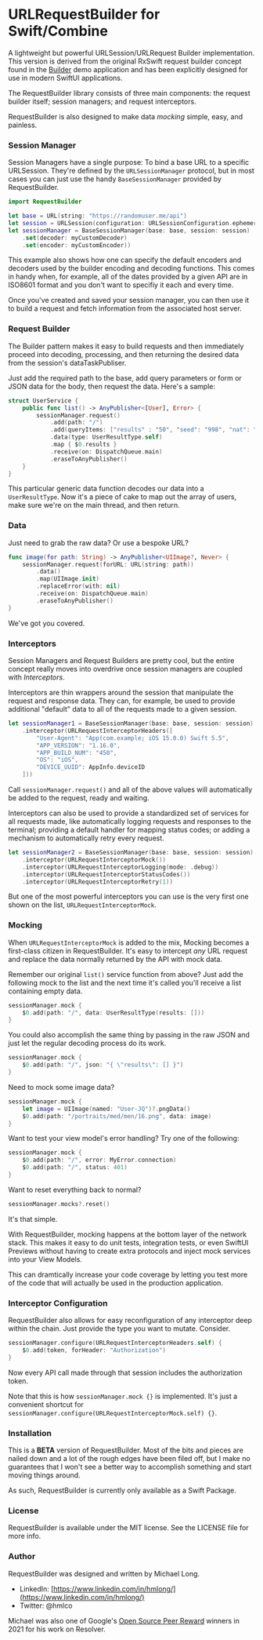 # URLRequestBuilder for Swift/Combine

A lightweight but powerful URLSession/URLRequest Builder implementation. This version is derived from the original RxSwift request builder concept found in the [Builder](https://github.com/hmlongco/Builder) demo application and has been explicitly designed for use in modern SwiftUI applications.

The RequestBuilder library consists of three main components: the request builder itself; session managers; and request interceptors. 

RequestBuilder is also designed to make data *mocking* simple, easy, and painless.

### Session Manager

Session Managers have a single purpose: To bind a base URL to a specific URLSession. They're defined by the `URLSessionManager` protocol, but in most cases you can just use the handy `BaseSessionManager` provided by RequestBuilder.

```swift
import RequestBuilder

let base = URL(string: "https://randomuser.me/api")
let session = URLSession(configuration: URLSessionConfiguration.ephemeral)
let sessionManager = BaseSessionManager(base: base, session: session)
    .set(decoder: myCustomDecoder)
    .set(encoder: myCustomEncoder)) 
```
This example also shows how one can specify the default encoders and decoders used by the builder encoding and decoding functions. This comes in handy when, for example, all of the dates provided by a given API are in ISO8601 format and you don't want to specifiy it each and every time.

Once you've created and saved your session manager, you can then use it to build a request and fetch information from the associated host server.

### Request Builder

The Builder pattern makes it easy to build requests and then immediately proceed into decoding, processing, and then returning the desired data from the session's dataTaskPubliser.

Just add the required path to the base, add query parameters or form or JSON data for the body, then request the data. Here's a sample:

```swift
struct UserService {
    public func list() -> AnyPublisher<[User], Error> {
        sessionManager.request()
            .add(path: "/")
            .add(queryItems: ["results" : "50", "seed": "998", "nat": "us"])
            .data(type: UserResultType.self)
            .map { $0.results }
            .receive(on: DispatchQueue.main)
            .eraseToAnyPublisher()
    }
}
```
This particular generic data function decodes our data into a `UserResultType`. Now it's a piece of cake to map out the array of users, make sure we're on the main thread, and then return.

### Data

Just need to grab the raw data? Or use a bespoke URL?
```swift
func image(for path: String) -> AnyPublisher<UIImage?, Never> {
    sessionManager.request(forURL: URL(string: path))
        .data()
        .map(UIImage.init)
        .replaceError(with: nil)
        .receive(on: DispatchQueue.main)
        .eraseToAnyPublisher()
}
```
We've got you covered.

### Interceptors

Session Managers and Request Builders are pretty cool, but the entire concept really moves into overdrive once session managers are coupled with *Interceptors*.

Interceptors are thin wrappers around the session that manipulate the request and response data. They can, for example, be used to provide additional "default" data to all of the requests made to a given session.

```swift
let sessionManager1 = BaseSessionManager(base: base, session: session)
    .interceptor(URLRequestInterceptorHeaders([
        "User-Agent": "App(com.example; iOS 15.0.0) Swift 5.5",
        "APP_VERSION": "1.16.0",
        "APP_BUILD_NUM": "450",
        "OS": "iOS",
        "DEVICE_UUID": AppInfo.deviceID
    ]))
```
Call `sessionManager.request()` and all of the above values will automatically be added to the request, ready and waiting.

Interceptors can also be used to provide a standardized set of services for all requests made, like automatically logging requests and responses to the terminal; providing a default handler for mapping status codes; or adding a mechanism to automatically retry every request. 

```swift
let sessionManager2 = BaseSessionManager(base: base, session: session)
    .interceptor(URLRequestInterceptorMock())
    .interceptor(URLRequestInterceptorLogging(mode: .debug))
    .interceptor(URLRequestInterceptorStatusCodes())
    .interceptor(URLRequestInterceptorRetry(1))
```

But one of the most powerful interceptors you can use is the very first one shown on the list, `URLRequestInterceptorMock`.

### Mocking

When `URLRequestInterceptorMock` is added to the mix, Mocking becomes a first-class citizen in RequestBuilder. It's easy to intercept *any* URL request and replace the data normally returned by the API with mock data.

Remember our original `list()` service function from above? Just add the following mock to the list and the next time it's called you'll receive a list containing empty data. 
```swift
sessionManager.mock {
    $0.add(path: "/", data: UserResultType(results: []))
}
```
You could also accomplish the same thing by passing in the raw JSON and just let the regular decoding process do its work.
```swift
sessionManager.mock {
    $0.add(path: "/", json: "{ \"results\": [] }")
}
```
Need to mock some image data?
```swift
sessionManager.mock {
    let image = UIImage(named: "User-JQ")?.pngData()
    $0.add(path: "/portraits/med/men/16.png", data: image)
}
```

Want to test your view model's error handling? Try one of the following:
```swift
sessionManager.mock {
    $0.add(path: "/", error: MyError.connection)
    $0.add(path: "/", status: 401)
}
```
Want to reset everything back to normal?
```swift
sessionManager.mocks?.reset()
```
It's that simple.

With RequestBuilder, mocking happens at the bottom layer of the network stack. This makes it easy to do unit tests, integration tests, or even SwiftUI Previews without having to create extra protocols and inject mock services into your View Models.

This can dramtically increase your code coverage by letting you test more of the code that will actually be used in the production application. 

### Interceptor Configuration

RequestBuilder also allows for easy reconfiguration of any interceptor deep within the chain. Just provide the type you want to mutate. Consider.
```swift
sessionManager.configure(URLRequestInterceptorHeaders.self) {
    $0.add(token, forHeader: "Authorization")
}
```
Now every API call made through that session includes the authorization token.

Note that this is how `sessionManager.mock {}` is implemented. It's just a convenient shortcut for `sessionManager.configure(URLRequestInterceptorMock.self) {}`.

### Installation

This is a **BETA** version of RequestBuilder. Most of the bits and pieces are nailed down and a lot of the rough edges have been filed off, but I make no guarantees that I won't see a better way to accomplish something and start moving things around.

As such, RequestBuilder is currently only available as a Swift Package.

### License

RequestBuilder is available under the MIT license. See the LICENSE file for more info.

### Author

RequestBuilder was designed and written by Michael Long.

* LinkedIn: [https://www.linkedin.com/in/hmlong/](https://www.linkedin.com/in/hmlong/)
* Twitter: @hmlco

Michael was also one of Google's [Open Source Peer Reward](https://opensource.googleblog.com/2021/09/announcing-latest-open-source-peer-bonus-winners.html) winners in 2021 for his work on Resolver.
